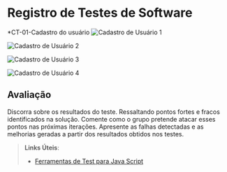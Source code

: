 # Registro de Testes de Software

*CT-01-Cadastro do usuário 
![Cadastro de Usuário 1](teladecadastro.png)

![Cadastro de Usuário 2](teladecadastro1.png)

![Cadastro de Usuário 3](teladecadastro2.png)

![Cadastro de Usuário 4](cadastroconcluidocomsucesso.png)





## Avaliação

Discorra sobre os resultados do teste. Ressaltando pontos fortes e fracos identificados na solução. Comente como o grupo pretende atacar esses pontos nas próximas iterações. Apresente as falhas detectadas e as melhorias geradas a partir dos resultados obtidos nos testes.

> **Links Úteis**:
> - [Ferramentas de Test para Java Script](https://geekflare.com/javascript-unit-testing/)

